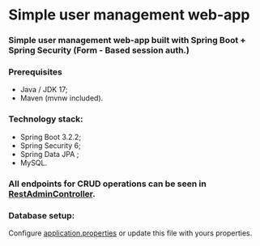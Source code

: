 # Simple user management web-app 

### Simple user management web-app built with Spring Boot + Spring Security (Form - Based session auth.)

### Prerequisites
- Java / JDK 17;
- Maven (mvnw included).

### Technology stack:
- Spring Boot 3.2.2;
- Spring Security 6;
- Spring Data JPA ;
- MySQL.

### All endpoints for CRUD operations can be seen in [RestAdminController](https://github.com/aveaxii/Spring-REST-API-CRM/blob/master/src/main/java/task312/demo/RestControllers/RestAdminController.java).

### Database setup:
Configure [application.properties](https://github.com/aveaxii/Spring-REST-API-CRM/blob/master/src/main/resources/application.properties) or update this file with yours properties.






